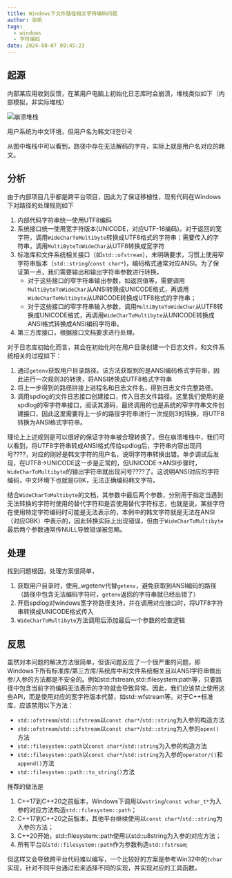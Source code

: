 ```yaml
---
title: Windows下文件路径相关字符编码问题
author: 张帆
tags:
  - windows
  - 字符编码
date: 2024-08-07 09:45:23
---
```


## 起源
内部某应用收到反馈，在某用户电脑上初始化日志库时会崩溃，堆栈类似如下（内部模拟，非实际堆栈）

<!--more-->

![崩溃堆栈](crash.png)

用户系统为中文环境，但用户名为韩文대한민국

从图中堆栈中可以看到，路径中存在无法解码的字符，实际上就是用户名对应的韩文。


## 分析

由于内部项目几乎都是跨平台项目，因此为了保证移植性，现有代码在Windows下对路径的处理规则如下

1. 内部代码字符串统一使用UTF8编码
2. 系统接口统一使用宽字符版本(UNICODE，对应UTF-16编码)。对于返回的宽字符，调用`WideCharToMultibyte`转换成UTF8格式的字符串；需要传入的字符串，调用`MultiByteToWideChar`从UTF8转换成宽字符
3. 标准库和文件系统相关接口（如`std::ofstream`），未明确要求，习惯上使用窄字符串版本（`std::string`/`const char*`)，编码格式通常对应ANSI。为了保证第一点，我们需要输出和输出字符串参数进行转换。
    - 对于这些接口的窄字符串输出参数，如返回值等，需要调用`MultiByteToWideChar`从ANSI转换成UNICODE格式，再调用`WideCharToMultibyte`从UNICODE转换成UTF8格式的字符串；
    - 对于这些接口的窄字符串输入参数，调用`MultiByteToWideChar`从UTF8转换成UNICODE格式，再调用`WideCharToMultibyte`从UNICODE转换成ANSI格式转换成ANSI编码字符串。
4. 第三方库接口，根据接口文档要求进行处理。

对于日志库初始化而言，其会在初始化时在用户目录创建一个日志文件，和文件系统相关的过程如下：
1. 通过`getenv`获取用户目录路径。该方法获取到的是ANSI编码格式字符串，因此进行一次规则3的转换，将ANSI转换成UTF8格式字符串
2. 将上一步得到的路径拼接上进程名和日志文件名，得到日志文件完整路径。
3. 调用spdlog的文件日志接口创建接口，传入日志文件路径。这里我们使用的是spdlog的窄字符串接口，阅读其源码，最终调用的也是系统的窄字符串文件创建接口，因此这里需要将上一步的路径字符串进行一次规则3的转换，将UTF8转换为ANSI格式字符串。

理论上上述规则是可以很好的保证字符串被合理转换了。但在崩溃堆栈中，我们可以看到，将UTF8字符串转成ANSI格式传给spdlog后，字符串内容出现问号????，对应的刚好是韩文字符的用户名，说明字符串转换出错。单步调试后发现，在UTF8->UNICODE这一步是正常的，但UNICODE→ANSI步骤时，`WideCharToMultibyte`的输出字符串就出现问号????了。这说明ANSI对应的字符编码，中文环境下也就是GBK，无法正确编码韩文字符。

结合`WideCharToMultibyte`的文档，其参数中最后两个参数，分别用于指定当遇到无法转换的字符时使用的替代字符和是否使用替代字符标志，也就是说，某些字符在使用特定字符编码时可能是无法表示的，本例中的韩文字符就是无法在ANSI（对应GBK）中表示的，因此转换实际上出现错误，但由于`WideCharToMultibyte`最后两个参数通常传NULL导致错误被忽略。


## 处理

找到问题根因，处理方案很简单，

1. 获取用户目录时，使用_wgetenv代替`getenv`，避免获取到ANSI编码的路径（路径中包含无法编码字符时，`getenv`返回的字符串就已经出错了）
2. 开启spdlog对windows宽字符路径支持，并在调用对应接口时，将UTF8字符串转换成UNICODE格式传入
3. `WideCharToMultibyte`方法调用后添加最后一个参数的检查逻辑

## 反思
虽然对本问题的解决方法很简单，但该问题反应了一个很严重的问题，即Windows下所有标准库/第三方库/系统库中和文件系统相关且以ANSI字符串做出参/入参的方法都是不安全的。例如std::fstream,std::filesystem:path等，只要路径中包含当前字符编码无法表示的字符就会导致异常。因此，我们应该禁止使用这些API，而是使用对应的宽字符版本代替，如std::wfstream等。对于C++标准库，应该禁用以下方法：

- `std::ofstream`/`std::ifstream`以`const char*`/`std::string`为入参的构造方法
- `std::ofstream`/`std::ifstream`以`const char*`/`std::string`为入参的`open()`方法
- `std::filesystem::path`以`const char*`/`std::string`为入参的构造方法
- `std::filesystem::path`以`const char*`/`std::string`为入参的`operator/()`和`append()`方法
- `std::filesystem::path::to_string()`方法

推荐的做法是
1. C++17到C++20之前版本，Windows下调用以`wstring`/`const wchar_t*`为入参的对应方法构造`std::filesystem::path`；
2. C++17到C++20之前版本，其他平台继续使用以`const char*`/`std::string`为入参的方法；
3. C++20开始，std::filesystem::path使用以std::u8string为入参的对应方法；
4. 所有平台以`std::filesystem::path`作为参数构造`std::fstream`;

但这样又会导致跨平台代码难以编写，一个比较好的方案是参考Win32中的`tchar`实现，针对不同平台通过宏来选择不同的实现，并实现对应的工具函数。


